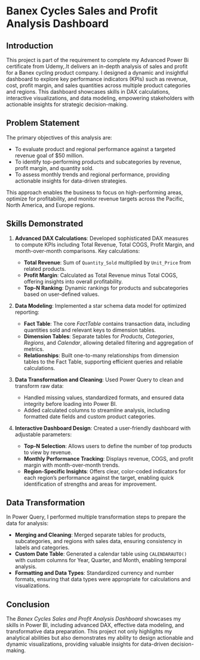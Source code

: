 
# Banex Cycles Sales and Profit Analysis Dashboard

## Introduction
This project is part of the requirement to complete my Advanced Power Bi certificate from Udemy,.It delivers an in-depth analysis of sales and profit for a Banex cycling product company. I designed a dynamic and insightful dashboard to explore key performance indicators (KPIs) such as revenue, cost, profit margin, and sales quantities across multiple product categories and regions. This dashboard showcases skills in DAX calculations, interactive visualizations, and data modeling, empowering stakeholders with actionable insights for strategic decision-making.

## Problem Statement
The primary objectives of this analysis are:
- To evaluate product and regional performance against a targeted revenue goal of $50 million.
- To identify top-performing products and subcategories by revenue, profit margin, and quantity sold.
- To assess monthly trends and regional performance, providing actionable insights for data-driven strategies.

This approach enables the business to focus on high-performing areas, optimize for profitability, and monitor revenue targets across the Pacific, North America, and Europe regions.

## Skills Demonstrated
1. **Advanced DAX Calculations**: Developed sophisticated DAX measures to compute KPIs including Total Revenue, Total COGS, Profit Margin, and month-over-month comparisons. Key calculations:
   - **Total Revenue**: Sum of `Quantity_Sold` multiplied by `Unit_Price` from related products.
   - **Profit Margin**: Calculated as Total Revenue minus Total COGS, offering insights into overall profitability.
   - **Top-N Ranking**: Dynamic rankings for products and subcategories based on user-defined values.

2. **Data Modeling**: Implemented a star schema data model for optimized reporting:
   - **Fact Table**: The core *FactTable* contains transaction data, including quantities sold and relevant keys to dimension tables.
   - **Dimension Tables**: Separate tables for *Products*, *Categories*, *Regions*, and *Calendar*, allowing detailed filtering and aggregation of metrics.
   - **Relationships**: Built one-to-many relationships from dimension tables to the Fact Table, supporting efficient queries and reliable calculations.

3. **Data Transformation and Cleaning**: Used Power Query to clean and transform raw data:
   - Handled missing values, standardized formats, and ensured data integrity before loading into Power BI.
   - Added calculated columns to streamline analysis, including formatted date fields and custom product categories.

4. **Interactive Dashboard Design**: Created a user-friendly dashboard with adjustable parameters:
   - **Top-N Selection**: Allows users to define the number of top products to view by revenue.
   - **Monthly Performance Tracking**: Displays revenue, COGS, and profit margin with month-over-month trends.
   - **Region-Specific Insights**: Offers clear, color-coded indicators for each region’s performance against the target, enabling quick identification of strengths and areas for improvement.

## Data Transformation
In Power Query, I performed multiple transformation steps to prepare the data for analysis:
- **Merging and Cleaning**: Merged separate tables for products, subcategories, and regions with sales data, ensuring consistency in labels and categories.
- **Custom Date Table**: Generated a calendar table using `CALENDARAUTO()` with custom columns for Year, Quarter, and Month, enabling temporal analysis.
- **Formatting and Data Types**: Standardized currency and number formats, ensuring that data types were appropriate for calculations and visualizations.

## Conclusion
The *Banex Cycles Sales and Profit Analysis Dashboard* showcases my skills in Power BI, including advanced DAX, effective data modeling, and transformative data preparation. This project not only highlights my analytical abilities but also demonstrates my ability to design actionable and dynamic visualizations, providing valuable insights for data-driven decision-making.
